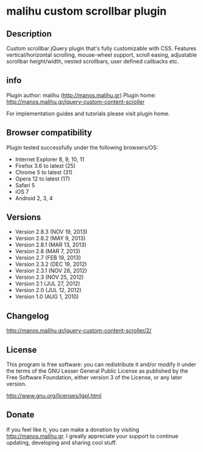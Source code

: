 malihu custom scrollbar plugin
================================

Description
-------------------------

Custom scrollbar jQuery plugin that's fully customizable with CSS. Features vertical/horizontal scrolling, mouse-wheel support, scroll easing, adjustable scrollbar height/width, nested scrollbars, user defined callbacks etc.

info
-------------------------

Plugin author: malihu (http://manos.malihu.gr)
Plugin home: http://manos.malihu.gr/jquery-custom-content-scroller

For implementation guides and tutorials please visit plugin home.

Browser compatibility
-------------------------

Plugin tested successfully under the following browsers/OS:

* Internet Explorer 8, 9, 10, 11
* Firefox 3.6 to latest (25)
* Chrome 5 to latest (31)
* Opera 12 to latest (17)
* Safari 5
* iOS 7
* Android 2, 3, 4

Versions
-------------------------

* Version 2.8.3 (NOV 19, 2013)
* Version 2.8.2 (MAY 9, 2013)
* Version 2.8.1 (MAR 13, 2013)
* Version 2.8 (MAR 7, 2013)
* Version 2.7 (FEB 19, 2013)
* Version 2.3.2 (DEC 19, 2012)
* Version 2.3.1 (NOV 28, 2012)
* Version 2.3 (NOV 25, 2012)
* Version 2.1 (JUL 27, 2012)
* Version 2.0 (JUL 12, 2012)
* Version 1.0 (AUG 1, 2010)

Changelog
-------------------------

http://manos.malihu.gr/jquery-custom-content-scroller/2/

License
-------------------------

This program is free software: you can redistribute it and/or modify
it under the terms of the GNU Lesser General Public License as published by
the Free Software Foundation, either version 3 of the License, or
any later version.

http://www.gnu.org/licenses/lgpl.html

Donate
-------------------------

If you feel like it, you can make a donation by visiting http://manos.malihu.gr. I greatly appreciate your support to continue updating, developing and sharing cool stuff.